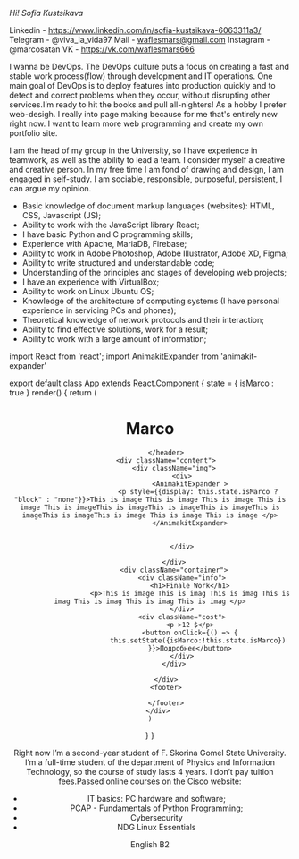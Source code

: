 _Hi!_
*Sofia Kustsikava*


 Linkedin - https://www.linkedin.com/in/sofia-kustsikava-6063311a3/
Telegram - @viva_la_vida97
Mail - waflesmars@gmail.com
Instagram - @marcosatan
VK - https://vk.com/waflesmars666

 I wanna be DevOps.
The DevOps culture puts a focus on creating a fast and stable work process(flow) through development and IT operations. One main goal of DevOps is to deploy features into production quickly and to detect and correct problems when they occur, without disrupting other services.I’m ready to hit the books and pull all-nighters!
As a hobby I prefer web-desigh. I really into page making because for me that's entirely new right now. I want to learn more web programming and create my own portfolio site.

I am the head of my group in the University, so I have experience in teamwork, as well as the ability to lead a team. I consider myself a creative and creative person. In my free time I am fond of drawing and design, I am engaged in self-study. I am sociable, responsible, purposeful, persistent, I can argue my opinion.

* Basic knowledge of document markup languages (websites): HTML, CSS, Javascript (JS);
* Ability to work with the JavaScript library React;
* I have basic Python and C programming skills;
* Experience with Apache, MariaDB, Firebase;
* Ability to work in Adobe Photoshop, Adobe Illustrator, Adobe XD, Figma;
* Ability to write structured and understandable code;
* Understanding of the principles and stages of developing web projects;
* I have an experience with VirtualBox;
* Ability to work on Linux Ubuntu OS;
* Knowledge of the architecture of computing systems (I have personal experience in servicing PCs and phones);
* Theoretical knowledge of network protocols and their interaction;
* Ability to find effective solutions, work for a result;
* Ability to work with a large amount of information;

 import React from 'react';
import AnimakitExpander from 'animakit-expander'

export default class App extends React.Component {
  state = {
      isMarco : true
  }
    render() {
    return (
        <div className="main">
            <header>
                <h1>Marco</h1>

            </header>
            <div className="content">
                <div className="img">
                    <div>
                        <AnimakitExpander >
                            <p style={{display: this.state.isMarco ? "block" : "none"}}>This is image This is image This is image This is image This is imageThis is imageThis is imageThis is imageThis is imageThis is imageThis is image This is image This is image </p>
                        </AnimakitExpander>


                    </div>

                </div>
                <div className="container">
                    <div className="info">
                        <h1>Finale Work</h1>
                        <p>This is image This is imag This is imag This is imag This is imag This is imag This is imag </p>
                    </div>
                    <div className="cost">
                        <p >12 $</p>
                        <button onClick={() => {
                            this.setState({isMarco:!this.state.isMarco})
                        }}>Подробнее</button>
                    </div>
                </div>

            </div>
            <footer>

            </footer>
        </div>
    )
  }
}



Right now I’m a second-year student of F. Skorina Gomel State University. I’m a full-time student of the department of Physics and Information Technology, so the course of study lasts 4 years. I don’t pay tuition fees.Passed online courses on the Cisco website:
* IT basics: PC hardware and software;
* PCAP - Fundamentals of Python Programming;
* Cybersecurity
* NDG Linux Essentials

English B2
